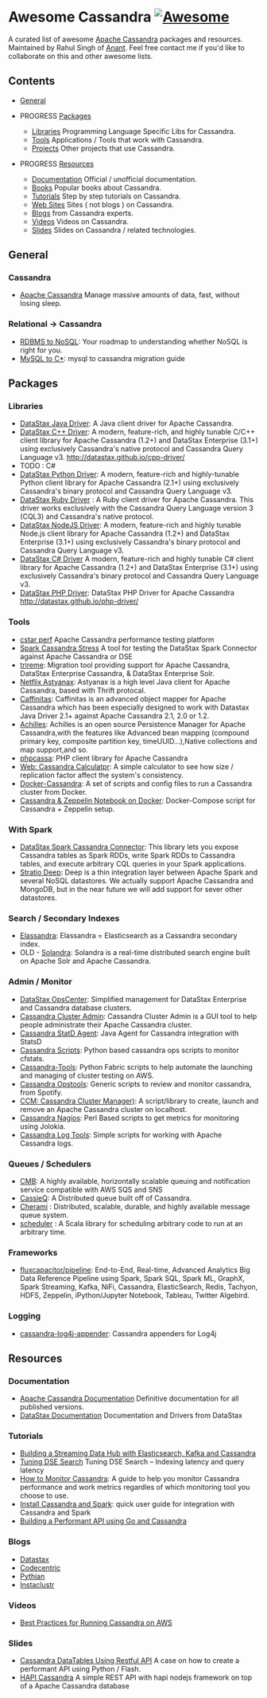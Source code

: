 # Awesome Cassandra [![Awesome](https://cdn.rawgit.com/sindresorhus/awesome/d7305f38d29fed78fa85652e3a63e154dd8e8829/media/badge.svg)](https://github.com/sindresorhus/awesome)

A curated list of awesome [Apache Cassandra](http://cassandra.apache.org/) packages and resources. Maintained by Rahul Singh of [Anant](http://anant.us). Feel free contact me if you'd like to collaborate on this and other awesome lists. 

## Contents

- [General](#general) 

- PROGRESS [Packages](#packages)
  - [Libraries](#interfaces)  Programming Language Specific Libs for Cassandra.
  - [Tools](#tools) Applications / Tools that work with Cassandra.
  - [Projects](#projects) Other projects that use Cassandra.
  
- PROGRESS [Resources](#resources) 
  - [Documentation](#documentation) Official / unofficial documentation. 
  - [Books](#books) Popular books about Cassandra.
  - [Tutorials](#tutorials) Step by step tutorials on Cassandra.
  - [Web Sites](#web-sites) Sites ( not blogs ) on Cassandra.
  - [Blogs](#blogs) from Cassandra experts.
  - [Videos](#videos) Videos on Cassandra.
  - [Slides](#slides) Slides on Cassandra / related technologies.

## General

### Cassandra 
- [Apache Cassandra](http://cassandra.apache.org/) Manage massive amounts of data, fast, without losing sleep.

### Relational -> Cassandra
- [RDBMS to NoSQL](http://www.datastax.com/relational-database-to-nosql): Your roadmap to understanding whether NoSQL is right for you.
- [MySQL to C*](http://planetcassandra.org/mysql-to-cassandra-migration/): mysql to cassandra migration guide


## Packages

### Libraries 
- [DataStax Java Driver](https://github.com/datastax/java-driver): A Java client driver for Apache Cassandra. 
- [DataStax C++ Driver](https://github.com/datastax/cpp-driver): A modern, feature-rich, and highly tunable C/C++ client library for Apache Cassandra (1.2+) and DataStax Enterprise (3.1+) using exclusively Cassandra's native protocol and Cassandra Query Language v3. http://datastax.github.io/cpp-driver/
- TODO : C#
- [DataStax Python Driver](https://github.com/datastax/python-driver): A modern, feature-rich and highly-tunable Python client library for Apache Cassandra (2.1+) using exclusively Cassandra's binary protocol and Cassandra Query Language v3.
- [DataStax Ruby Driver](https://github.com/datastax/ruby-driver) : A Ruby client driver for Apache Cassandra. This driver works exclusively with the Cassandra Query Language version 3 (CQL3) and Cassandra's native protocol.
- [DataStax NodeJS Driver](https://github.com/datastax/nodejs-driver): A modern, feature-rich and highly tunable Node.js client library for Apache Cassandra (1.2+) and DataStax Enterprise (3.1+) using exclusively Cassandra's binary protocol and Cassandra Query Language v3.
- [DataStax C# Driver](https://github.com/datastax/csharp-driver) A modern, feature-rich and highly tunable C# client library for Apache Cassandra (1.2+) and DataStax Enterprise (3.1+) using exclusively Cassandra's binary protocol and Cassandra Query Language v3.
- [DataStax PHP Driver](https://github.com/datastax/php-driver): DataStax PHP Driver for Apache Cassandra http://datastax.github.io/php-driver/



### Tools 
- [cstar perf](https://github.com/datastax/cstar_perf) Apache Cassandra performance testing platform
- [Spark Cassandra Stress](https://github.com/datastax/spark-cassandra-stress) A tool for testing the DataStax Spark Connector against Apache Cassandra or DSE
- [trireme](https://github.com/o19s/trireme): Migration tool providing support for Apache Cassandra, DataStax Enterprise Cassandra, & DataStax Enterprise Solr.
- [Netflix Astyanax](https://github.com/Netflix/astyanax): Astyanax is a high level Java client for Apache Cassandra, based with Thrift protocal.
- [Caffinitas](http://caffinitas.org/mapper/): Caffinitas is an advanced object mapper for Apache Cassandra which has been especially designed to work with Datastax Java Driver 2.1+ against Apache Cassandra 2.1, 2.0 or 1.2.
- [Achilles](http://doanduyhai.github.io/Achilles/): Achilles is an open source Persistence Manager for Apache Cassandra,with the features like Advanced bean mapping (compound primary key, composite partition key, timeUUID...),Native collections and map support,and so.
- [phpcassa](https://github.com/thobbs/phpcassa): PHP client library for Apache Cassandra
- [Web: Cassandra Calculatpr](https://www.ecyrd.com/cassandracalculator/): A simple calculator to see how size / replication factor affect the system's consistency.
- [Docker-Cassandra](https://github.com/nicolasff/docker-cassandra): A set of scripts and config files to run a Cassandra cluster from Docker.
- [Cassandra & Zeppelin Notebook on Docker](https://github.com/academyofdata/cassandra-zeppelin): Docker-Compose script for Cassandra + Zeppelin setup.

### With Spark
- [DataStax Spark Cassandra Connector](https://github.com/datastax/spark-cassandra-connector): This library lets you expose Cassandra tables as Spark RDDs, write Spark RDDs to Cassandra tables, and execute arbitrary CQL queries in your Spark applications.
- [Stratio Deep](https://github.com/Stratio/stratio-deep): Deep is a thin integration layer between Apache Spark and several NoSQL datastores. We actually support Apache Cassandra and MongoDB, but in the near future we will add support for sever other datastores.

### Search / Secondary Indexes 
- [Elassandra](http://www.elassandra.io/): Elassandra = Elasticsearch as a Cassandra secondary index.
- OLD - [Solandra](https://github.com/tjake/Solandra): Solandra is a real-time distributed search engine built on Apache Solr and Apache Cassandra.

### Admin / Monitor
- [DataStax OpsCenter](http://www.datastax.com/what-we-offer/products-services/datastax-opscenter): Simplified management for DataStax Enterprise and Cassandra database clusters.
- [Cassandra Cluster Admin](https://github.com/sebgiroux/Cassandra-Cluster-Admin): Cassandra Cluster Admin is a GUI tool to help people administrate their Apache Cassandra cluster.
- [Cassandra StatD Agent](https://github.com/lookout/cassandra-statsd-agent): Java Agent for Cassandra integration with StatsD 
- [Cassandra Scripts](https://github.com/bart613/cassandra): Python based cassandra ops scripts to monitor cfstats. 
- [Cassandra-Tools](https://github.com/CrowdStrike/cassandra-tools): Python Fabric scripts to help automate the launching and managing of cluster testing on AWS. 
- [Cassandra Opstools](https://github.com/spotify/cassandra-opstools): Generic scripts to review and monitor cassandra, from Spotify.  
- [CCM: Cassandra Cluster Manager)](https://github.com/pcmanus/ccm): A script/library to create, launch and remove an Apache Cassandra cluster on localhost.
- [Cassandra Nagios](https://github.com/causes/cassandra-nagios): Perl Based scripts to get metrics for monitoring using Jolokia.
- [Cassandra Log Tools](https://github.com/erickramirezDSE/cass_log_tools): Simple scripts for working with Apache Cassandra logs.

### Queues / Schedulers
- [CMB](https://github.com/Comcast/cmb): A highly available, horizontally scalable queuing and notification service compatible with AWS SQS and SNS
- [CassieQ](https://github.com/paradoxical-io/cassieq): A Distributed queue built off of Cassandra.
- [Cherami](https://eng.uber.com/cherami/) : Distributed, scalable, durable, and highly available message queue system.
- [scheduler](https://github.com/PagerDuty/scheduler) : A Scala library for scheduling arbitrary code to run at an arbitrary time.

### Frameworks 
- [fluxcapacitor/pipeline](https://github.com/fluxcapacitor/pipeline): End-to-End, Real-time, Advanced Analytics Big Data Reference Pipeline using Spark, Spark SQL, Spark ML, GraphX, Spark Streaming, Kafka, NiFi, Cassandra, ElasticSearch, Redis, Tachyon, HDFS, Zeppelin, iPython/Jupyter Notebook, Tableau, Twitter Algebird.


### Logging 
- [cassandra-log4j-appender](https://github.com/datastax/cassandra-log4j-appender): Cassandra appenders for Log4j

## Resources 

### Documentation 
- [Apache Cassandra Documentation](http://cassandra.apache.org/doc/) Definitive documentation for all published versions. 
- [DataStax Documentation](http://docs.datastax.com/en/landing_page/doc/landing_page/current.html) Documentation and Drivers from DataStax 

### Tutorials 
- [Building a Streaming Data Hub with Elasticsearch, Kafka and Cassandra](http://thenewstack.io/building-streaming-data-hub-elasticsearch-kafka-cassandra/)
- [Tuning DSE Search](http://www.datastax.com/dev/blog/tuning-dse-search) Tuning DSE Search – Indexing latency and query latency
- [How to Monitor Cassandra](https://www.datadoghq.com/blog/how-to-monitor-cassandra-performance-metrics/): A guide to help you monitor Cassandra performance and work metrics regardles of which monitoring tool you choose to use.
- [Install Cassandra and Spark](http://tobert.github.io/post/2014-07-15-installing-cassandra-spark-stack.html): quick user guide for integration with Cassandra and Spark
- [Building a Performant API using Go and Cassandra](https://getstream.io/blog/building-a-performant-api-using-go-and-cassandra/) 

### Blogs
- [Datastax](https://www.datastax.com/blog)
- [Codecentric](https://blog.codecentric.de/)
- [Pythian](https://www.pythian.com/blog/)
- [Instaclustr](https://www.instaclustr.com/blog/) 

### Videos 
- [Best Practices for Running Cassandra on AWS](https://m.youtube.com/watch?v=IuJldwJLyFM)

### Slides
- [Cassandra DataTables Using Restful API](https://www.slideshare.net/SimranKedia2/cassandra-datatables-using-restful-api) A case on how to create a performant API using Python / Flash.
- [HAPI Cassandra](https://github.com/victorcouste/hapi-cassandra) A simple REST API with hapi nodejs framework on top of a Apache Cassandra database  

